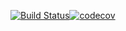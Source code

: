 [![Build Status](https://travis-ci.org/Max831/Room-and-Wallpaper.svg?branch=master)](https://travis-ci.org/Max831/Room-and-Wallpaper)[![codecov](https://codecov.io/gh/Max831/Room-and-Wallpaper/branch/master/graph/badge.svg)](https://codecov.io/gh/Max831/Room-and-Wallpaper)